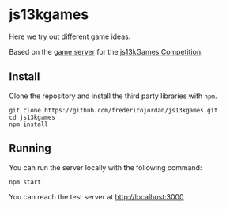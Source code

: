 # js13kgames

Here we try out different game ideas.

Based on the [game server](https://github.com/js13kgames/js13kserver) for the [js13kGames Competition](http://js13kgames.com/).

## Install

Clone the repository and install the third party libraries with `npm`. 

    git clone https://github.com/fredericojordan/js13kgames.git
    cd js13kgames
    npm install

## Running

You can run the server locally with the following command:

    npm start

You can reach the test server at [http://localhost:3000](http://localhost:3000)
